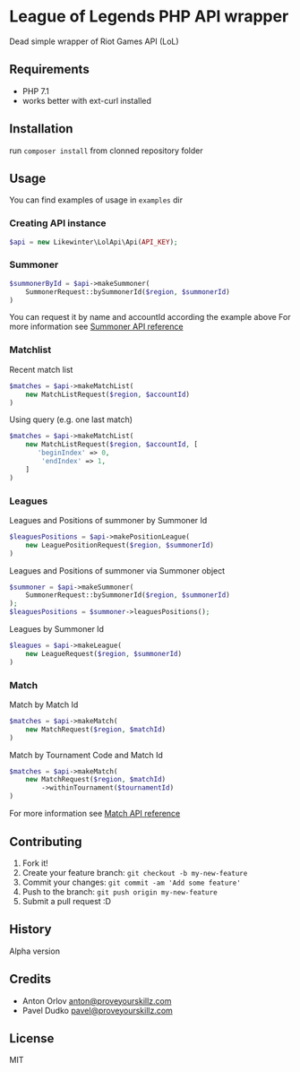 # League of Legends PHP API wrapper

Dead simple wrapper of Riot Games API (LoL)

## Requirements
* PHP 7.1
* works better with ext-curl installed

## Installation

run `composer install` from clonned repository folder

## Usage

You can find examples of usage in `examples` dir

### Creating API instance
```php
$api = new Likewinter\LolApi\Api(API_KEY);
```
### Summoner
```php
$summonerById = $api->makeSummoner(
	SummonerRequest::bySummonerId($region, $summonerId)
)
```
You can request it by name and accountId according the example above
For more information see [Summoner API reference](https://developer.riotgames.com/api-methods/#summoner-v3)

### Matchlist


Recent match list

```php
$matches = $api->makeMatchList(
	new MatchListRequest($region, $accountId)
)
```

Using query (e.g. one last match)

```php
$matches = $api->makeMatchList(
	new MatchListRequest($region, $accountId, [
	   'beginIndex' => 0,
   		'endIndex' => 1,
	]
)
```

### Leagues

Leagues and Positions of summoner by Summoner Id

```php
$leaguesPositions = $api->makePositionLeague(
	new LeaguePositionRequest($region, $summonerId)
)
```

Leagues and Positions of summoner via Summoner object

```php
$summoner = $api->makeSummoner(
    SummonerRequest::bySummonerId($region, $summonerId)
);
$leaguesPositions = $summoner->leaguesPositions();
```

Leagues by Summoner Id

```php
$leagues = $api->makeLeague(
	new LeagueRequest($region, $summonerId)
)
```

### Match
Match by Match Id

```php
$matches = $api->makeMatch(
	new MatchRequest($region, $matchId)
)
```

Match by Tournament Code and Match Id

```php
$matches = $api->makeMatch(
	new MatchRequest($region, $matchId)
		->withinTournament($tournamentId)
)
```

For more information see [Match API reference](https://developer.riotgames.com/api-methods/#match-v3)
## Contributing

1. Fork it!
2. Create your feature branch: `git checkout -b my-new-feature`
3. Commit your changes: `git commit -am 'Add some feature'`
4. Push to the branch: `git push origin my-new-feature`
5. Submit a pull request :D

## History

Alpha version

## Credits
- Anton Orlov <anton@proveyourskillz.com>
- Pavel Dudko <pavel@proveyourskillz.com>

## License

MIT 